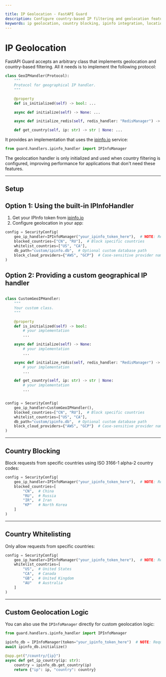 ```yaml
---

title: IP Geolocation - FastAPI Guard
description: Configure country-based IP filtering and geolocation features using IPInfo's database in FastAPI Guard
keywords: ip geolocation, country blocking, ipinfo integration, location filtering
---
```


IP Geolocation
==============

FastAPI Guard accepts an arbitrary class that implements geolocation and country-based filtering. All it needs is to implement the following protocol:

```python
class GeoIPHandler(Protocol):
    """
    Protocol for geographical IP handler.
    """

    @property
    def is_initialized(self) -> bool: ...

    async def initialize(self) -> None: ...

    async def initialize_redis(self, redis_handler: "RedisManager") -> None: ...

    def get_country(self, ip: str) -> str | None: ...
```

It provides an implementation that uses the [ipinfo.io](https://ipinfo.io/signup) service:

```python
from guard.handlers.ipinfo_handler import IPInfoManager
```

The geolocation handler is only initialized and used when country filtering is configured, improving performance for applications that don't need these features.

___

Setup
-----

Option 1: Using the built-in IPInfoHandler
-------------------------------------------

1. Get your IPInfo token from [ipinfo.io](https://ipinfo.io/signup)
2. Configure geolocation in your app:

```python
config = SecurityConfig(
    geo_ip_handler=IPInfoManager("your_ipinfo_token_here"),  # NOTE: Required when using country filtering
    blocked_countries=["CN", "RU"],  # Block specific countries
    whitelist_countries=["US", "CA"],
    db_path="custom/ipinfo.db",  # Optional custom database path
    block_cloud_providers={"AWS", "GCP"}  # Case-sensitive provider names
)
```

Option 2: Providing a custom geographical IP handler
----------------------------------------------------

```python

class CustomGeoIPHandler:
    """
    Your custom class.
    """

    @property
    def is_initialized(self) -> bool:
        # your implementation
        ...

    async def initialize(self) -> None:
        # your implementation
        ...

    async def initialize_redis(self, redis_handler: "RedisManager") -> None:
        # your implementation
        ...

    def get_country(self, ip: str) -> str | None:
        # your implementation
        ...


config = SecurityConfig(
    geo_ip_handler=CustomGeoIPHandler(),
    blocked_countries=["CN", "RU"],  # Block specific countries
    whitelist_countries=["US", "CA"],
    db_path="custom/ipinfo.db",  # Optional custom database path
    block_cloud_providers={"AWS", "GCP"}  # Case-sensitive provider names
)
```

___

Country Blocking
----------------

Block requests from specific countries using ISO 3166-1 alpha-2 country codes:

```python
config = SecurityConfig(
    geo_ip_handler=IPInfoManager("your_ipinfo_token_here"),  # NOTE: Required when using country filtering
    blocked_countries=[
        "CN",  # China
        "RU",  # Russia
        "IR",  # Iran
        "KP"   # North Korea
    ]
)
```

___

Country Whitelisting
--------------------

Only allow requests from specific countries:

```python
config = SecurityConfig(
    geo_ip_handler=IPInfoManager("your_ipinfo_token_here"),  # NOTE: Required when using country filtering
    whitelist_countries=[
        "US",  # United States
        "CA",  # Canada
        "GB",  # United Kingdom
        "AU"   # Australia
    ]
)
```

___

Custom Geolocation Logic
------------------------

You can also use the `IPInfoManager` directly for custom geolocation logic:

```python
from guard.handlers.ipinfo_handler import IPInfoManager

ipinfo_db = IPInfoManager(token="your_ipinfo_token_here")  # NOTE: Required when using custom geolocation
await ipinfo_db.initialize()

@app.get("/country/{ip}")
async def get_ip_country(ip: str):
    country = ipinfo_db.get_country(ip)
    return {"ip": ip, "country": country}
```
